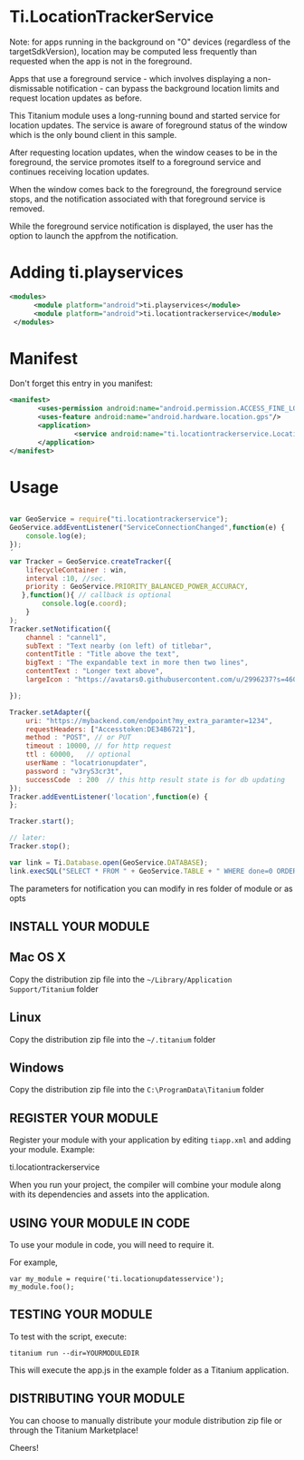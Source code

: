 # Ti.LocationTrackerService
 
 Note: for apps running in the background on "O" devices (regardless of the targetSdkVersion),  location may be computed less frequently than requested when the app is not in the foreground.
 
Apps that use a foreground service -  which involves displaying a non-dismissable notification -  can bypass the background location limits and request location updates as before.
 
 This Titanium module uses a long-running bound and started service for location updates. The service is aware of foreground status of the window  which is the only bound client in this sample. 

After requesting location updates, when the window ceases to be in the foreground, the service promotes itself to a foreground service and continues receiving location updates.

 When the window comes back to the foreground, the foreground service stops, and the notification associated with that foreground service is removed.
 
 While the foreground service notification is displayed, the user has the option to launch the appfrom the notification. 
 

# Adding ti.playservices

```xml
<modules>
      <module platform="android">ti.playservices</module>
      <module platform="android">ti.locationtrackerservice</module>
 </modules>
```    

# Manifest

Don't forget this entry in you manifest:

```xml
<manifest>
       <uses-permission android:name="android.permission.ACCESS_FINE_LOCATION"/>
       <uses-feature android:name="android.hardware.location.gps"/>
       <application>
                <service android:name="ti.locationtrackerservice.LocationUpdatesService"/>
       </application>
</manifest>
```


# Usage

```javascript

var GeoService = require("ti.locationtrackerservice");
GeoService.addEventListener("ServiceConnectionChanged",function(e) {
	console.log(e);
});
´
var Tracker = GeoService.createTracker({
	lifecycleContainer : win, 
	interval :10, //sec.
	priority : GeoService.PRIORITY_BALANCED_POWER_ACCURACY,
   },function(){ // callback is optional
		console.log(e.coord);
	}
);
Tracker.setNotification({
	channel : "cannel1",
	subText : "Text nearby (on left) of titlebar",
	contentTitle : "Title above the text",
	bigText : "The expandable text in more then two lines",
	contentText : "Longer text above",
	largeIcon : "https://avatars0.githubusercontent.com/u/2996237?s=460&v=4"  // optionalfor icon on right side

});

Tracker.setAdapter({  
	uri: "https://mybackend.com/endpoint?my_extra_paramter=1234",
	requestHeaders: ["Accesstoken:DE34B6721"],
	method : "POST", // or PUT
	timeout : 10000, // for http request
	ttl : 60000,   // optional
	userName : "locatrionupdater",
	password : "v3ryS3cr3t",
	successCode  : 200  // this http result state is for db updating
});
Tracker.addEventListener('location',function(e) {
};

Tracker.start();

// later:
Tracker.stop();

var link = Ti.Database.open(GeoService.DATABASE);
link.execSQL("SELECT * FROM " + GeoService.TABLE + " WHERE done=0 ORDER BY time");

```
The parameters for notification you can modify in res folder of module or as opts


INSTALL YOUR MODULE
-------------------

Mac OS X
--------
Copy the distribution zip file into the `~/Library/Application Support/Titanium` folder

Linux
-----
Copy the distribution zip file into the `~/.titanium` folder

Windows
-------
Copy the distribution zip file into the `C:\ProgramData\Titanium` folder


REGISTER YOUR MODULE
--------------------

Register your module with your application by editing `tiapp.xml` and adding your module.
Example:

<modules>
	<module version="0.1">ti.locationtrackerservice</module>
</modules>

When you run your project, the compiler will combine your module along with its dependencies
and assets into the application.


USING YOUR MODULE IN CODE
-------------------------

To use your module in code, you will need to require it.

For example,

	var my_module = require('ti.locationupdatesservice');
	my_module.foo();


TESTING YOUR MODULE
-------------------

To test with the script, execute:

	titanium run --dir=YOURMODULEDIR

This will execute the app.js in the example folder as a Titanium application.


DISTRIBUTING YOUR MODULE
-------------------------

You can choose to manually distribute your module distribution zip file or through the Titanium Marketplace!


Cheers!
